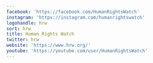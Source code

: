 ```yaml
---
facebook: 'https://facebook.com/HumanRightsWatch'
instagram: 'https://instagram.com/humanrightswatch'
logohandle: hrw
sort: hrw
title: Human Rights Watch
twitter: hrw
website: 'https://www.hrw.org/'
youtube: 'https://youtube.com/user/HumanRightsWatch'
---
```

